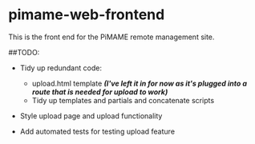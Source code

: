 pimame-web-frontend
===================

This is the front end for the PiMAME remote management site.

##TODO:

- Tidy up redundant code:
  - upload.html template ***(I've left it in for now as it's plugged into a route that is needed for upload to work)***
  - Tidy up templates and partials and concatenate scripts

- Style upload page and upload functionality
- Add automated tests for testing upload feature